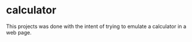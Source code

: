 # calculator
This projects was done with the intent of trying to emulate a calculator in a web page.
